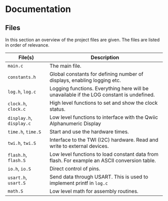 # Documentation

## Files

In this section an overview of the project files are given.
The files are listed in order of relevance.

| File(s)                  | Description |
|--------------------------|-------------|
| `main.c`                 | The main file. |
| `constants.h`            | Global constants for defining number of displays, enabling logging etc. |
| `log.h`, `log.c`         | Logging functions. Everything here will be unavailable if the LOG constant is undefined. |
| `clock.h`, `clock.c`     | High level functions to set and show the clock status. |
| `display.h`, `display.c` | Low level functions to interface with the Qwiic Alphanumeric Display |
| `time.h`, `time.S`       | Start and use the hardware times. |
| `twi.h`, `twi.S`         | Interface to the TWI (I2C) hardware. Read and write to external devices. |
| `flash.h`, `flash.S`     | Low level functions to load constant data from flash. For example an ASCII conversion table. |
| `io.h`, `io.S`           | Direct control of pins. |
| `usart.h`, `usart.S`     | Send data through USART. This is used to implement printf in `log.c` |
| `math.S`                 | Low level math for assembly routines. |
